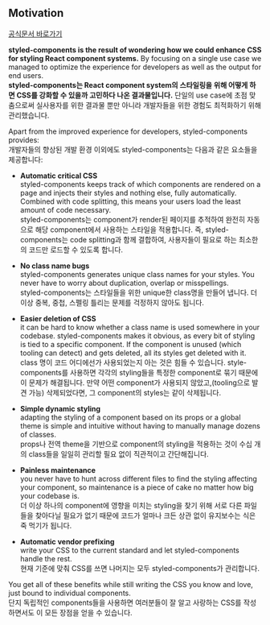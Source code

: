 ## **Motivation**
[공식문서 바로가기](https://styled-components.com/docs/basics)



**styled-components is the result of wondering how we could enhance CSS for styling React component systems.** By focusing on a single use case we managed to optimize the experience for developers as well as the output for end users.
<br>**styled-components는 React component system의 스타일링을 위해 어떻게 하면 CSS를 강화할 수 있을까 고민하다 나온 결과물입니다.** 단일의 use case에 초점 맞춤으로써 실사용자를 위한 결과물 뿐만 아니라 개발자들을 위한 경험도 최적화하기 위해 관리했습니다. 

Apart from the improved experience for developers, styled-components provides:<br>
개발자들의 향상된 개발 환경 이외에도 styled-components는 다음과 같은 요소들을 제공합니다:

- **Automatic critical CSS**<br>
    styled-components keeps track of which components are rendered on a page and injects their styles and nothing else, fully automatically. Combined with code splitting, this means your users load the least amount of code necessary.
    <br>styled-components는 component가 render된 페이지를 추적하여 완전히 자동으로 해당 component에서 사용하는 스타일을 적용합니다. 즉, styled-components는 code splitting과 함께 결합하여, 사용자들이 필요로 하는 최소한의 코드만 로드할 수 있도록 합니다.

- **No class name bugs**<br>
      styled-components generates unique class names for your styles. You never have to worry about duplication, overlap or misspellings.<br>
      styled-components는 스타일들을 위한 unique한 class명을 만들어 냅니다. 더 이상 중복, 중첩, 스펠링 틀리는 문제를 걱정하지 않아도 됩니다.

- **Easier deletion of CSS**<br>
      it can be hard to know whether a class name is used somewhere in your codebase. styled-components makes it obvious, as every bit of styling is tied to a specific component. If the component is unused (which tooling can detect) and gets deleted, all its styles get deleted with it.
      <br>class 명이 코드 어디에선가 사용되었는지 아는 것은 힘들 수 있습니다. style-components를 사용하면 각각의 styling들을 특정한 component로 묶기 때문에 이 문제가 해결됩니다. 만약 어떤 component가 사용되지 않았고,(tooling으로 발견 가능) 삭제되었다면, 그 component의 styles는 같이 삭제됩니다.

- **Simple dynamic styling**<br>
        adapting the styling of a component based on its props or a global theme is simple and intuitive without having to manually manage dozens of classes.
        <br>props나 전역 theme을 기반으로 component의 styling을 적용하는 것이 수십 개의 class들을 일일히 관리할 필요 없이 직관적이고 간단해집니다.

- **Painless maintenance**<br>
        you never have to hunt across different files to find the styling affecting your component, so maintenance is a piece of cake no matter how big your codebase is.
        <br>더 이상 하나의 component에 영향을 미치는 styling을 찾기 위해 서로 다른 파일들을 찾아다닐 필요가 없기 때문에 코드가 얼마나 크든 상관 없이 유지보수는 식은 죽 먹기가 됩니다.

- **Automatic vendor prefixing**<br>
        write your CSS to the current standard and let styled-components handle the rest.
        <br>현재 기준에 맞춰 CSS를 쓰면 나머지는 모두 styled-components가 관리합니다.

You get all of these benefits while still writing the CSS you know and love, just bound to individual components.<br>
단지 독립적인 components들을 사용하면 여러분들이 잘 알고 사랑하는 CSS를 작성하면서도 이 모든 장점을 얻을 수 있습니다.
